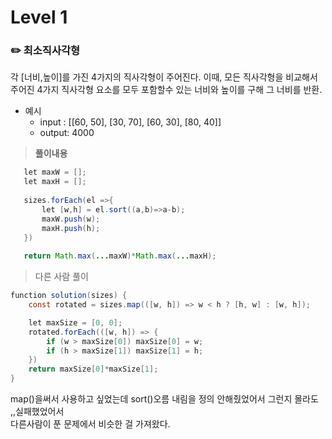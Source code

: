 # Level 1

### ✏️ 최소직사각형
각 [너비,높이]를 가진 4가지의 직사각형이 주어진다. 이때, 모든 직사각형을 비교해서 주어진 4가지 직사각형 요소를 모두 포함할수 있는 너비와 높이를 구해 그 너비를 반환.


- 예시
  - input   : [[60, 50], [30, 70], [60, 30], [80, 40]]	
  - output: 4000

> **풀이내용**
```java
   let maxW = [];
   let maxH = [];
        
   sizes.forEach(el =>{
       let [w,h] = el.sort((a,b)=>a-b);
       maxW.push(w);
       maxH.push(h);
   })
    
   return Math.max(...maxW)*Math.max(...maxH);

```

> 다른 사람 풀이
```java
function solution(sizes) {
    const rotated = sizes.map(([w, h]) => w < h ? [h, w] : [w, h]);

    let maxSize = [0, 0];
    rotated.forEach(([w, h]) => {
        if (w > maxSize[0]) maxSize[0] = w;
        if (h > maxSize[1]) maxSize[1] = h;
    })
    return maxSize[0]*maxSize[1];
}
```
map()을써서 사용하고 싶었는데 sort()오름 내림을 정의 안해줬었어서 그런지 몰라도 ,,실패했었어서 <br/>
다른사람이 푼 문제에서 비슷한 걸 가져왔다.
